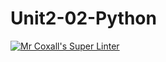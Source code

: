 # Unit2-02-Python
[![Mr Coxall's Super Linter](https://github.com/ICS3U-C-Programming-P-T/Unit2-02-Python/workflows/Mr%20Coxall's%20Super%20Linter/badge.svg)](https://github.com/ICS3U-C-Programming-P-T/Unit2-02-Python/actions/)

